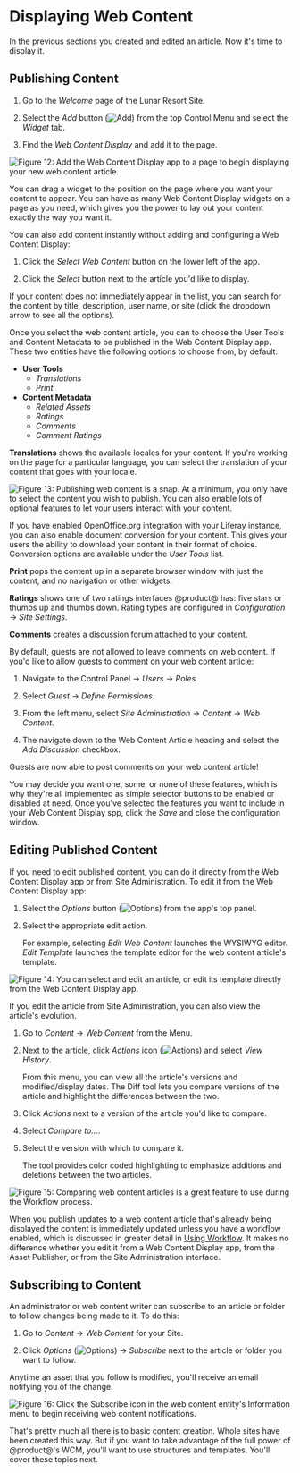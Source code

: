 # Displaying Web Content [](id=displaying-web-content)

In the previous sections you created and edited an article. Now it's time to 
display it. 

## Publishing Content

1.  Go to the *Welcome* page of the Lunar Resort Site.

2.  Select the *Add* button
    (![Add](../../../images/icon-control-menu-add.png)) from the top Control 
    Menu and select the *Widget* tab.

3.  Find the *Web Content Display* and add it to the page.

![Figure 12: Add the Web Content Display app to a page to begin displaying your new web content article.](../../../images/add-web-content-display.png)

You can drag a widget to the position on the page where you want your content 
to appear. You can have as many Web Content Display widgets on a page as you 
need, which gives you the power to lay out your content exactly the way you 
want it. 

You can also add content instantly without adding and configuring a Web Content 
Display:

1.  Click the *Select Web Content* button on the lower left of the app.

2.  Click the *Select* button next to the article you'd like to display.

If your content does not immediately appear in the list, you can search for the 
content by title, description, user name, or site (click the dropdown arrow to 
see all the options).

Once you select the web content article, you can to choose the User Tools and 
Content Metadata to be published in the Web Content Display app. These
two entities have the following options to choose from, by default:

- **User Tools**
    - *Translations*
    - *Print*
- **Content Metadata**
    - *Related Assets*
    - *Ratings*
    - *Comments*
    - *Comment Ratings*

**Translations** shows the available locales for your content. If you're working 
on the page for a particular language, you can select the translation of your 
content that goes with your locale.

![Figure 13: Publishing web content is a snap. At a minimum, you only have to select the content you wish to publish. You can also enable lots of optional features to let your users interact with your content.](../../../images/web-content-choosing-web-content.png)

If you have enabled OpenOffice.org integration with your Liferay instance, you
can also enable document conversion for your content. This gives your users the
ability to download your content in their format of choice. Conversion options 
are available under the *User Tools* list.

**Print** pops the content up in a separate browser window with
just the content, and no navigation or other widgets.

**Ratings** shows one of two ratings interfaces @product@ has: five stars or 
thumbs up and thumbs down. Rating types are configured in *Configuration* 
&rarr; *Site Settings*.

**Comments** creates a discussion forum attached to your content.

By default, guests are not allowed to leave comments on web content. 
If you'd like to allow guests to comment on your web content article:

1.  Navigate to the Control Panel &rarr; *Users* &rarr; *Roles*

2.  Select *Guest* &rarr; *Define Permissions*.

3.  From the left menu, select *Site Administration* &rarr; *Content* &rarr; 
    *Web Content*.

4.  The navigate down to the Web Content Article heading and select the *Add 
    Discussion* checkbox.

Guests are now able to post comments on your web content article!

You may decide you want one, some, or none of these features, which is why
they're all implemented as simple selector buttons to be enabled or disabled at
need. Once you've selected the features you want to include in your Web Content
Display spp, click the *Save* and close the configuration window.

## Editing Published Content

If you need to edit published content, you can do it directly from the Web 
Content Display app or from Site Administration. To edit it from
the Web Content Display app:

1.  Select the *Options* button 
    (![Options](../../../images/icon-app-options.png)) from the app's top panel.

2.  Select the appropriate edit action.
    
    For example, selecting *Edit Web Content* launches the WYSIWYG editor. 
    *Edit Template* launches the template editor for the web content article's 
    template.

![Figure 14: You can select and edit an article, or edit its template directly from the Web Content Display app.](../../../images/web-content-display-icons.png)

If you edit the article from Site Administration, you can also view the article's evolution.

1.  Go to *Content* &rarr; *Web Content* from the Menu.

2.  Next to the article, click *Actions* icon 
    (![Actions](../../../images/icon-actions.png)) and select *View
    History*.
    
    From this menu, you can view all the article's versions and 
    modified/display dates. The Diff tool lets you compare versions of the 
    article and highlight the differences between the two.

1.  Click *Actions* next to a version of the article you'd like to compare. 

2.  Select *Compare to...*.

3.  Select the version with which to compare it.

    The tool provides color coded highlighting to emphasize additions and deletions between the two articles.

![Figure 15: Comparing web content articles is a great feature to use during the Workflow process.](../../../images/web-content-diff-feature.png)

When you publish updates to a web content article that's already being displayed
the content is immediately updated unless you have a workflow enabled, which is discussed in greater detail in
[Using Workflow](/discover/portal/-/knowledge_base/7-1/using-workflow).
It makes no difference whether you edit it from a Web Content Display app, from
the Asset Publisher, or from the Site Administration interface.

## Subscribing to Content

An administrator or web content writer can subscribe to an article or folder to follow changes being made to it. To do this:

1.  Go to *Content* &rarr; *Web Content* for your Site.

2.  Click *Options* 
    (![Options](../../../images/icon-app-options.png)) &rarr; *Subscribe* next 
    to the article or folder you want to follow.

Anytime an asset that you follow is modified, you'll receive an email notifying 
you of the change.

![Figure 16: Click the Subscribe icon in the web content entity's *Information* menu to begin receiving web content notifications.](../../../images/web-content-subscribe.png)

That's pretty much all there is to basic content creation. Whole sites have
been created this way. But if you want to take advantage of the full power of
@product@'s WCM, you'll want to use structures and templates. You'll cover these
topics next.
